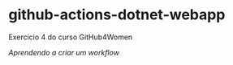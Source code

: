 # github-actions-dotnet-webapp

Exercicio 4 do curso GitHub4Women

*Aprendendo a criar um workflow*
